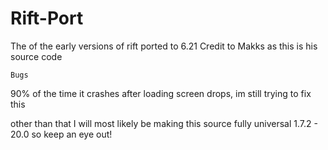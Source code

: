 # Rift-Port
The of the early versions of rift ported to 6.21
Credit to Makks as this is his source code

``Bugs``

90% of the time it crashes after loading screen drops, im still trying to fix this

other than that I will most likely be making this source fully universal 1.7.2 - 20.0 so keep an eye out!
